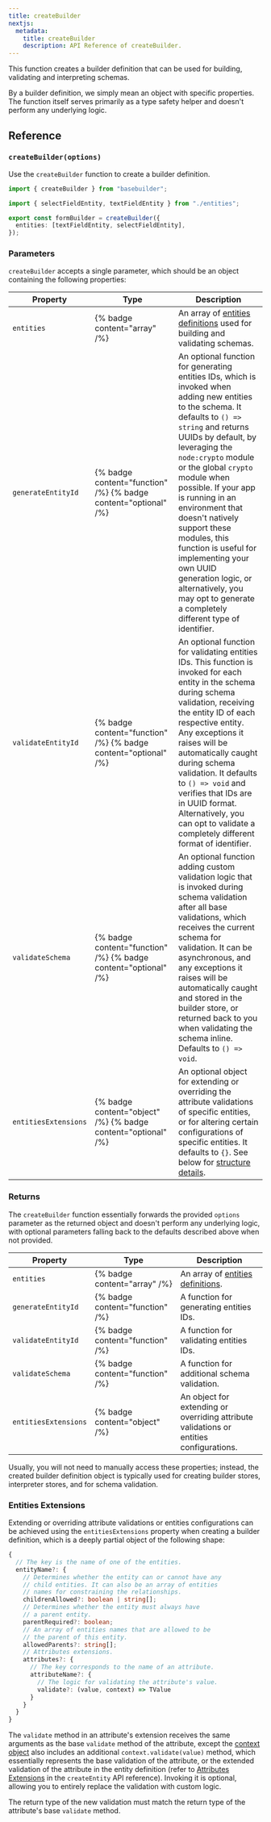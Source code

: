 ```yaml
---
title: createBuilder
nextjs:
  metadata:
    title: createBuilder
    description: API Reference of createBuilder.
---
```


This function creates a builder definition that can be used for building, validating and interpreting schemas.

By a builder definition, we simply mean an object with specific properties. The function itself serves primarily as a type safety helper and doesn't perform any underlying logic.

## Reference

### `createBuilder(options)`

Use the `createBuilder` function to create a builder definition.

```typescript
import { createBuilder } from "basebuilder";

import { selectFieldEntity, textFieldEntity } from "./entities";

export const formBuilder = createBuilder({
  entities: [textFieldEntity, selectFieldEntity],
});
```

### Parameters

`createBuilder` accepts a single parameter, which should be an object containing the following properties:

| Property             | Type                                                            | Description                                                                                                                                                                                                                                                                                                                                                                                                                                                                                                    |
| -------------------- | --------------------------------------------------------------- | -------------------------------------------------------------------------------------------------------------------------------------------------------------------------------------------------------------------------------------------------------------------------------------------------------------------------------------------------------------------------------------------------------------------------------------------------------------------------------------------------------------- |
| `entities`           | {% badge content="array" /%}                                    | An array of [entities definitions](/docs/api/create-entity) used for building and validating schemas.                                                                                                                                                                                                                                                                                                                                                                                                                                     |
| `generateEntityId`   | {% badge content="function" /%} {% badge content="optional" /%} | An optional function for generating entities IDs, which is invoked when adding new entities to the schema. It defaults to `() => string` and returns UUIDs by default, by leveraging the `node:crypto` module or the global `crypto` module when possible. If your app is running in an environment that doesn't natively support these modules, this function is useful for implementing your own UUID generation logic, or alternatively, you may opt to generate a completely different type of identifier. |
| `validateEntityId`   | {% badge content="function" /%} {% badge content="optional" /%} | An optional function for validating entities IDs. This function is invoked for each entity in the schema during schema validation, receiving the entity ID of each respective entity. Any exceptions it raises will be automatically caught during schema validation. It defaults to `() => void` and verifies that IDs are in UUID format. Alternatively, you can opt to validate a completely different format of identifier.                                                                                |
| `validateSchema`     | {% badge content="function" /%} {% badge content="optional" /%} | An optional function adding custom validation logic that is invoked during schema validation after all base validations, which receives the current schema for validation. It can be asynchronous, and any exceptions it raises will be automatically caught and stored in the builder store, or returned back to you when validating the schema inline. Defaults to `() => void`.                                                                                                                             |
| `entitiesExtensions` | {% badge content="object" /%} {% badge content="optional" /%}   | An optional object for extending or overriding the attribute validations of specific entities, or for altering certain configurations of specific entities. It defaults to `{}`. See below for [structure details](#entities-extensions).                                                                                                                                                                                                                                                                      |

### Returns

The `createBuilder` function essentially forwards the provided `options` parameter as the returned object and doesn't perform any underlying logic, with optional parameters falling back to the defaults described above when not provided.

| Property             | Type                            | Description                                                                             |
| -------------------- | ------------------------------- | --------------------------------------------------------------------------------------- |
| `entities`           | {% badge content="array" /%}    | An array of [entities definitions](/docs/api/create-entity).                                                       |
| `generateEntityId`   | {% badge content="function" /%} | A function for generating entities IDs.                                                 |
| `validateEntityId`   | {% badge content="function" /%} | A function for validating entities IDs.                                                 |
| `validateSchema`     | {% badge content="function" /%} | A function for additional schema validation.                                            |
| `entitiesExtensions` | {% badge content="object" /%}   | An object for extending or overriding attribute validations or entities configurations. |

Usually, you will not need to manually access these properties; instead, the created builder definition object is typically used for creating builder stores, interpreter stores, and for schema validation.

### Entities Extensions

Extending or overriding attribute validations or entities configurations can be achieved using the `entitiesExtensions` property when creating a builder definition, which is a deeply partial object of the following shape:

```typescript
{
  // The key is the name of one of the entities.
  entityName?: {
    // Determines whether the entity can or cannot have any
    // child entities. It can also be an array of entities
    // names for constraining the relationships.
    childrenAllowed?: boolean | string[];
    // Determines whether the entity must always have
    // a parent entity.
    parentRequired?: boolean;
    // An array of entities names that are allowed to be
    // the parent of this entity.
    allowedParents?: string[];
    // Attributes extensions.
    attributes?: {
      // The key corresponds to the name of an attribute.
      attributeName?: {
        // The logic for validating the attribute's value.
        validate?: (value, context) => TValue
      }
    }
  }
}
```

The `validate` method in an attribute's extension receives the same arguments as the base `validate` method of the attribute, except the [context object](/docs/api/create-attribute#context) also includes an additional `context.validate(value)` method, which essentially represents the base validation of the attribute, or the extended validation of the attribute in the entity definition (refer to [Attributes Extensions](/docs/api/create-entity#attributes-extensions) in the `createEntity` API reference). Invoking it is optional, allowing you to entirely replace the validation with custom logic.

The return type of the new validation must match the return type of the attribute's base `validate` method.
